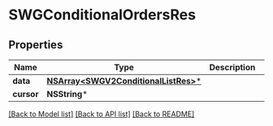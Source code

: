 # SWGConditionalOrdersRes

## Properties
Name | Type | Description | Notes
------------ | ------------- | ------------- | -------------
**data** | [**NSArray&lt;SWGV2ConditionalListRes&gt;***](SWGV2ConditionalListRes.md) |  | [optional] 
**cursor** | **NSString*** |  | [optional] 

[[Back to Model list]](../README.md#documentation-for-models) [[Back to API list]](../README.md#documentation-for-api-endpoints) [[Back to README]](../README.md)


